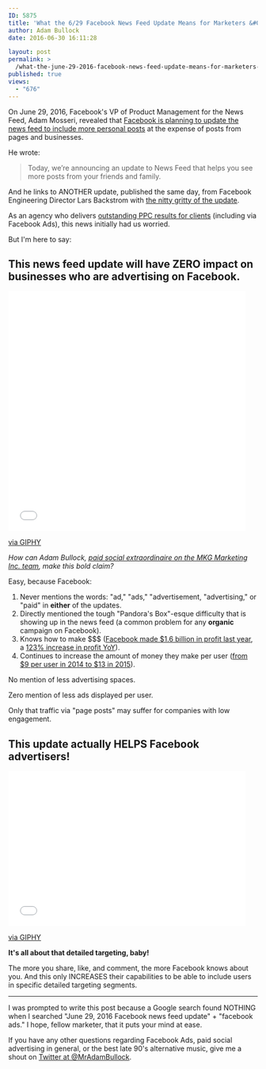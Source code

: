```yaml
---
ID: 5875
title: 'What the 6/29 Facebook News Feed Update Means for Marketers &#038; Facebook Ads'
author: Adam Bullock
date: 2016-06-30 16:11:28

layout: post
permalink: >
  /what-the-june-29-2016-facebook-news-feed-update-means-for-marketers-and-facebook-ads/
published: true
views:
  - "676"
---
```

On June 29, 2016, Facebook's VP of Product Management for the News Feed, Adam Mosseri, revealed that <a href="http://newsroom.fb.com/news/2016/06/building-a-better-news-feed-for-you/" target="_blank">Facebook is planning to update the news feed to include more personal posts</a> at the expense of posts from pages and businesses.

He wrote:
<blockquote>Today, we’re announcing an update to News Feed that helps you see more posts from your friends and family.</blockquote>
And he links to ANOTHER update, published the same day, from Facebook Engineering Director Lars Backstrom with <a href="http://newsroom.fb.com/news/2016/06/news-feed-fyi-helping-make-sure-you-dont-miss-stories-from-friends/" target="_blank">the nitty gritty of the update</a>.

As an agency who delivers <a href="/case-studies/pay-per-click/" target="_blank">outstanding PPC results for clients</a> (including via Facebook Ads), this news initially had us worried.

But I'm here to say:
<h2>This news feed update will have ZERO impact on businesses who are <strong>advertising</strong> on Facebook.</h2>
<iframe class="giphy-embed" src="//giphy.com/embed/K0Mmal97YNYkw" width="480" height="483" frameborder="0" allowfullscreen="allowfullscreen"></iframe>

<a href="https://giphy.com/gifs/double-take-shocked-paul-rudd-K0Mmal97YNYkw">via GIPHY</a>

<i>How can Adam Bullock, <a href="/about/team/" target="_blank">paid social extraordinaire on the MKG Marketing Inc. team</a>, make this bold claim?</i>

Easy, because Facebook:
<ol>
 	<li>Never mentions the words: "ad," "ads," "advertisement, "advertising," or "paid" in <strong>either</strong> of the updates.</li>
 	<li>Directly mentioned the tough "Pandora's Box"-esque difficulty that is showing up in the news feed (a common problem for any <strong>organic</strong> campaign on Facebook).</li>
 	<li>Knows how to make $$$ (<a href="http://money.cnn.com/2016/01/27/technology/facebook-earnings/" target="_blank">Facebook made $1.6 billion in profit last year</a>, a <a href="https://investor.fb.com/financials/default.aspx" target="_blank">123% increase in profit YoY</a>).</li>
 	<li>Continues to increase the amount of money they make per user (<a href="http://money.cnn.com/2016/01/27/technology/facebook-earnings/" target="_blank">from $9 per user in 2014 to $13 in 2015</a>).</li>
</ol>
No mention of less advertising spaces.

Zero mention of less ads displayed per user.

Only that traffic via "page posts" may suffer for companies with low engagement.
<h2>This update actually HELPS Facebook advertisers!</h2>
<iframe class="giphy-embed" src="//giphy.com/embed/Ni4cpi0uUkd6U" width="480" height="312" frameborder="0" allowfullscreen="allowfullscreen"></iframe>

<a href="https://giphy.com/gifs/are-you-serious-insane-Ni4cpi0uUkd6U">via GIPHY</a>

<strong>It's all about that detailed targeting, baby!</strong>

The more you share, like, and comment, the more Facebook knows about you. And this only INCREASES their capabilities to be able to include users in specific detailed targeting segments.

---

I was prompted to write this post because a Google search found NOTHING when I searched "June 29, 2016 Facebook news feed update" + "facebook ads." I hope, fellow marketer, that it puts your mind at ease.

If you have any other questions regarding Facebook Ads, paid social advertising in general, or the best late 90's alternative music, give me a shout on <a href="http://www.twitter.com/MrAdamBullock" target="_blank">Twitter at @MrAdamBullock</a>.